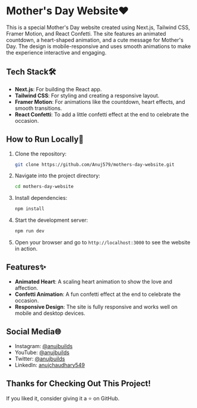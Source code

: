 # Mother's Day Website❤️

This is a special Mother's Day website created using Next.js, Tailwind CSS, Framer Motion, and React Confetti. The site features an animated countdown, a heart-shaped animation, and a cute message for Mother's Day. The design is mobile-responsive and uses smooth animations to make the experience interactive and engaging.

## Tech Stack🛠️

- **Next.js**: For building the React app.
- **Tailwind CSS**: For styling and creating a responsive layout.
- **Framer Motion**: For animations like the countdown, heart effects, and smooth transitions.
- **React Confetti**: To add a little confetti effect at the end to celebrate the occasion.

## How to Run Locally🔧

1. Clone the repository:

   ```bash
   git clone https://github.com/Anuj579/mothers-day-website.git
   ```

2. Navigate into the project directory:

   ```bash
   cd mothers-day-website
   ```

3. Install dependencies:

   ```bash
   npm install
   ```

4. Start the development server:

   ```bash
   npm run dev
   ```

5. Open your browser and go to `http://localhost:3000` to see the website in action.

## Features✨

- **Animated Heart**: A scaling heart animation to show the love and affection.
- **Confetti Animation**: A fun confetti effect at the end to celebrate the occasion.
- **Responsive Design**: The site is fully responsive and works well on mobile and desktop devices.

## Social Media🌐

- Instagram: [@anujbuilds](https://instagram.com/anujbuilds)
- YouTube: [@anujbuilds](https://youtube.com/anujbuilds)
- Twitter: [@anujbuilds](https://twitter.com/anujbuilds)
- LinkedIn: [anujchaudhary549](https://linkedin.com/in/anujchaudhary549)

## Thanks for Checking Out This Project!

If you liked it, consider giving it a ⭐️ on GitHub.
